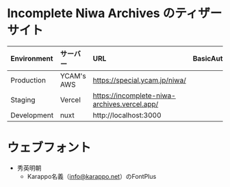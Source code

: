 # Incomplete Niwa Archives のティザーサイト

| Environment | サーバー    | URL                                          | BasicAuth(id:pw) |
|:------------|:-----------|:---------------------------------------------|:-----------------|
| Production  | YCAM's AWS | https://special.ycam.jp/niwa/                |                  |
| Staging     | Vercel     | https://incomplete-niwa-archives.vercel.app/ |                  |
| Development | nuxt       | http://localhost:3000                        |                  |

# ウェブフォント

- 秀英明朝
  - Karappo名義（info@karappo.net）のFontPlus
